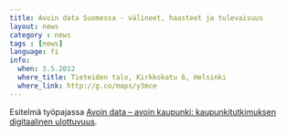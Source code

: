 ```yaml
---
title: Avoin data Suomessa - välineet, haasteet ja tulevaisuus
layout: news
category : news
tags : [news]
language: fi
info:
  when: 3.5.2012
  where_title: Tieteiden talo, Kirkkokatu 6, Helsinki
  where_link: http://g.co/maps/y3mce
---
```


Esitelmä työpajassa [Avoin data – avoin kaupunki: kaupunkitutkimuksen digitaalinen ulottuvuus](http://www.kaupunkitutkimuksenpaivat.net/2012/s8.shtml).